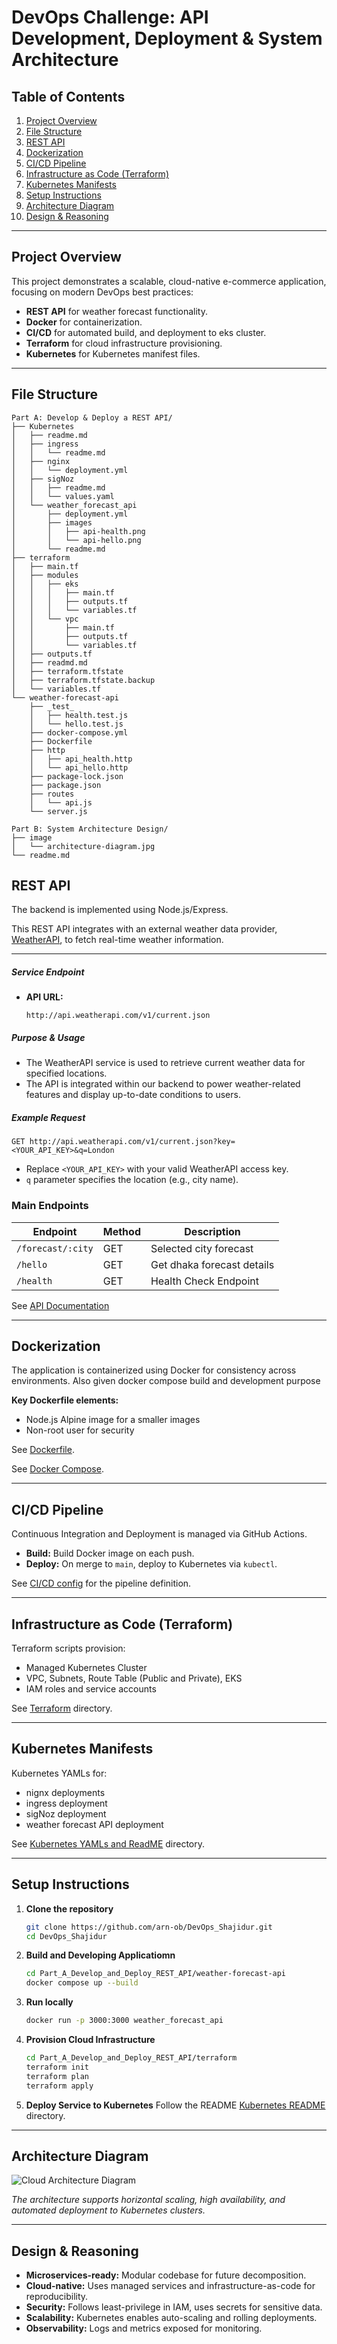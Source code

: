# DevOps Challenge: API Development, Deployment & System Architecture

## Table of Contents
1. [Project Overview](#project-overview)
2. [File Structure](#file-structure)
3. [REST API](#rest-api)
4. [Dockerization](#dockerization)
5. [CI/CD Pipeline](#cicd-pipeline)
6. [Infrastructure as Code (Terraform)](#infrastructure-as-code-terraform)
7. [Kubernetes Manifests](#kubernetes-manifests)
8. [Setup Instructions](#setup-instructions)
9. [Architecture Diagram](#architecture-diagram)
10. [Design & Reasoning](#design--reasoning)

---

## Project Overview

This project demonstrates a scalable, cloud-native e-commerce application, focusing on modern DevOps best practices:

- **REST API** for weather forecast functionality.
- **Docker** for containerization.
- **CI/CD** for automated build, and deployment to eks cluster.
- **Terraform** for cloud infrastructure provisioning.
- **Kubernetes** for Kubernetes manifest files.

---

## File Structure

```plaintext
Part A: Develop & Deploy a REST API/
├── Kubernetes
│   ├── readme.md
│   ├── ingress
│   │   └── readme.md
│   ├── nginx
│   │   └── deployment.yml
│   ├── sigNoz
│   │   ├── readme.md
│   │   └── values.yaml
│   └── weather_forecast_api
│       ├── deployment.yml
│       ├── images
│       │   ├── api-health.png
│       │   └── api-hello.png
│       └── readme.md
├── terraform
│   ├── main.tf
│   ├── modules
│   │   ├── eks
│   │   │   ├── main.tf
│   │   │   ├── outputs.tf
│   │   │   └── variables.tf
│   │   └── vpc
│   │       ├── main.tf
│   │       ├── outputs.tf
│   │       └── variables.tf
│   ├── outputs.tf
│   ├── readmd.md
│   ├── terraform.tfstate
│   ├── terraform.tfstate.backup
│   └── variables.tf
└── weather-forecast-api
    ├── _test_
    │   ├── health.test.js
    │   └── hello.test.js
    ├── docker-compose.yml
    ├── Dockerfile
    ├── http
    │   ├── api_health.http
    │   └── api_hello.http
    ├── package-lock.json
    ├── package.json
    ├── routes
    │   └── api.js
    └── server.js
```

```plaintext
Part B: System Architecture Design/
├── image
│   └── architecture-diagram.jpg
└── readme.md
```


## REST API

The backend is implemented using Node.js/Express.

This REST API integrates with an external weather data provider, [WeatherAPI](https://www.weatherapi.com/), to fetch real-time weather information.

---

##### Service Endpoint

- **API URL:**  
  ```
  http://api.weatherapi.com/v1/current.json
  ```

##### Purpose & Usage

- The WeatherAPI service is used to retrieve current weather data for specified locations.
- The API is integrated within our backend to power weather-related features and display up-to-date conditions to users.

##### Example Request

```http
GET http://api.weatherapi.com/v1/current.json?key=<YOUR_API_KEY>&q=London
```

- Replace `<YOUR_API_KEY>` with your valid WeatherAPI access key.
- `q` parameter specifies the location (e.g., city name).

### Main Endpoints

| Endpoint          | Method | Description                 |
|-------------------|--------|-----------------------------|
| `/forecast/:city` | GET    | Selected city forecast      |
| `/hello`          | GET    | Get dhaka forecast details  |
| `/health`         | GET    | Health Check Endpoint       |

See [API Documentation](Part_A_Develop_and_Deploy_REST_API/weather-forecast-api/docs/api.md)

---

## Dockerization

The application is containerized using Docker for consistency across environments. Also given docker compose build and development purpose

**Key Dockerfile elements:**
- Node.js Alpine image for a smaller images
- Non-root user for security

See [Dockerfile](Part_A_Develop_and_Deploy_REST_API/weather-forecast-api/Dockerfile).

See [Docker Compose](Part_A_Develop_and_Deploy_REST_API/weather-forecast-api/docker-compose.yml).

---

## CI/CD Pipeline

Continuous Integration and Deployment is managed via GitHub Actions.

- **Build:** Build Docker image on each push.
- **Deploy:** On merge to `main`, deploy to Kubernetes via `kubectl`.

See [CI/CD config](Part_A_Develop_and_Deploy_REST_API/weather-forecast-api/.github/workflows/publish.yml) for the pipeline definition.

---

## Infrastructure as Code (Terraform)

Terraform scripts provision:

- Managed Kubernetes Cluster
- VPC, Subnets, Route Table (Public and Private), EKS
- IAM roles and service accounts

See [Terraform](Part_A_Develop_and_Deploy_REST_API/terraform/) directory.

---

## Kubernetes Manifests

Kubernetes YAMLs for:

- nignx deployments
- ingress deployment
- sigNoz deployment
- weather forecast API deployment

See [Kubernetes YAMLs and ReadME](Part_A_Develop_and_Deploy_REST_API/Kubernetes) directory.

---

## Setup Instructions

1. **Clone the repository**
   ```bash
   git clone https://github.com/arn-ob/DevOps_Shajidur.git
   cd DevOps_Shajidur
   ```
2. **Build and Developing Applicatiomn**
   ```bash
   cd Part_A_Develop_and_Deploy_REST_API/weather-forecast-api
   docker compose up --build
   ```
3. **Run locally**
   ```bash
   docker run -p 3000:3000 weather_forecast_api
   ```
4. **Provision Cloud Infrastructure**
   ```bash
   cd Part_A_Develop_and_Deploy_REST_API/terraform
   terraform init
   terraform plan
   terraform apply
   ```
5. **Deploy Service to Kubernetes**
   Follow the README [Kubernetes README](Part_A_Develop_and_Deploy_REST_API/Kubernetes/readme.md) directory.

---

## Architecture Diagram

![Cloud Architecture Diagram](Part_B_System_Architecture_Design/image/architecture-diagram.jpg)

*The architecture supports horizontal scaling, high availability, and automated deployment to Kubernetes clusters.*

---

## Design & Reasoning

- **Microservices-ready:** Modular codebase for future decomposition.
- **Cloud-native:** Uses managed services and infrastructure-as-code for reproducibility.
- **Security:** Follows least-privilege in IAM, uses secrets for sensitive data.
- **Scalability:** Kubernetes enables auto-scaling and rolling deployments.
- **Observability:** Logs and metrics exposed for monitoring.
